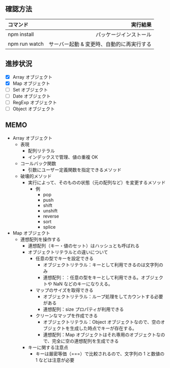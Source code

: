 ## 確認方法

| コマンド      |                                  実行結果 |
| :------------ | ----------------------------------------: |
| npm install   |                    パッケージインストール |
| npm run watch | サーバー起動 & 変更時、自動的に再実行する |

## 進捗状況

- [x] Array オブジェクト
- [x] Map オブジェクト
- [ ] Set オブジェクト
- [ ] Date オブジェクト
- [ ] RegExp オブジェクト
- [ ] Object オブジェクト

## MEMO

- Array オブジェクト
  - 表現
    - 配列リテラル
    - インデックスで管理、値の重複 OK
  - コールバック関数
    - 引数にユーザー定義関数を指定できるメソッド
  - 破壊的メソッド
    - 実行によって、そのものの状態（元の配列など）を変更するメソッド
      - 例
        - pop
        - push
        - shift
        - unshift
        - reverse
        - sort
        - splice
- Map オブジェクト
  - 連想配列を操作する
    - 連想配列（キー・値のセット）はハッシュとも呼ばれる
    - オブジェクトリテラルとの違いについて
      - 任意の型でキーを設定できる
        - オブジェクトリテラル：キーとして利用できるのは文字列のみ
        - 連想配列：：任意の型をキーとして利用できる。オブジェクトや NaN などのキーになりえる。
      - マップのサイズを取得できる
        - オブジェクトリテラル：ループ処理をしてカウントする必要がある
        - 連想配列：size プロパティが利用できる
      - クリーンなマップを作成できる
        - オブジェクトリテラル：Object オブジェクトなので、空のオブジェクトを生成した時点でキーが存在する。
        - 連想配列：Map オブジェクトはそれ専用のオブジェクトなので、完全に空の連想配列を生成できる
    - キーに関する注意点
      - キーは厳密等価（===）で比較されるので、文字列の 1 と数値の 1 などは注意が必要
